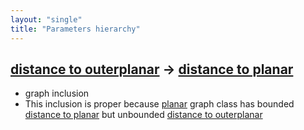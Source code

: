 ```yaml
---
layout: "single"
title: "Parameters hierarchy"
---
```

<!--this is a generated file-->

## [distance to outerplanar](../0oCyaG_dist) → [distance to planar](../loZ5LD_dist)
* graph inclusion
* This inclusion is proper because [planar](#loZ5LD) graph class has bounded [distance to planar](../loZ5LD_dist) but unbounded [distance to outerplanar](../0oCyaG_dist)
